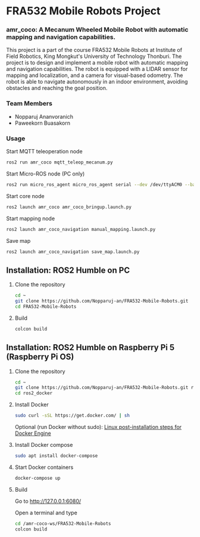 # FRA532 Mobile Robots Project

### amr_coco: A Mecanum Wheeled Mobile Robot with automatic mapping and navigation capabilities.

This project is a part of the course FRA532 Mobile Robots at Institute of Field Robotics, King Mongkut's University of Technology Thonburi. The project is to design and implement a mobile robot with automatic mapping and navigation capabilities. The robot is equipped with a LIDAR sensor for mapping and localization, and a camera for visual-based odometry. The robot is able to navigate autonomously in an indoor environment, avoiding obstacles and reaching the goal position.

### Team Members
- Nopparuj Ananvoranich
- Paweekorn Buasakorn

### Usage

Start MQTT teleoperation node
```bash
ros2 run amr_coco mqtt_teleop_mecanum.py
```

Start Micro-ROS node (PC only)
```bash
ros2 run micro_ros_agent micro_ros_agent serial --dev /dev/ttyACM0 --baudrate 2000000
```

Start core node
```bash
ros2 launch amr_coco amr_coco_bringup.launch.py
```

Start mapping node
```bash
ros2 launch amr_coco_navigation manual_mapping.launch.py
```

Save map
```bash
ros2 launch amr_coco_navigation save_map.launch.py
```

## Installation: ROS2 Humble on PC

1. Clone the repository
    
    ```bash
    cd ~
    git clone https://github.com/Nopparuj-an/FRA532-Mobile-Robots.git
    cd FRA532-Mobile-Robots
    ```

2. Build

   ```bash
   colcon build
   ```

## Installation: ROS2 Humble on Raspberry Pi 5 (Raspberry Pi OS)

1. Clone the repository
    
    ```bash
    cd ~
    git clone https://github.com/Nopparuj-an/FRA532-Mobile-Robots.git ros2_docker
    cd ros2_docker
    ```

2. Install Docker

    ```bash
    sudo curl -sSL https://get.docker.com/ | sh
    ```
    
    Optional (run Docker without sudo): [Linux post-installation steps for Docker Engine](https://docs.docker.com/engine/install/linux-postinstall/)

3. Install Docker compose

    ```bash
    sudo apt install docker-compose
    ```

4. Start Docker containers

   ```bash
   docker-compose up
   ```

5. Build

   Go to http://127.0.0.1:6080/

   Open a terminal and type

   ```bash
   cd /amr-coco-ws/FRA532-Mobile-Robots
   colcon build
   ```
